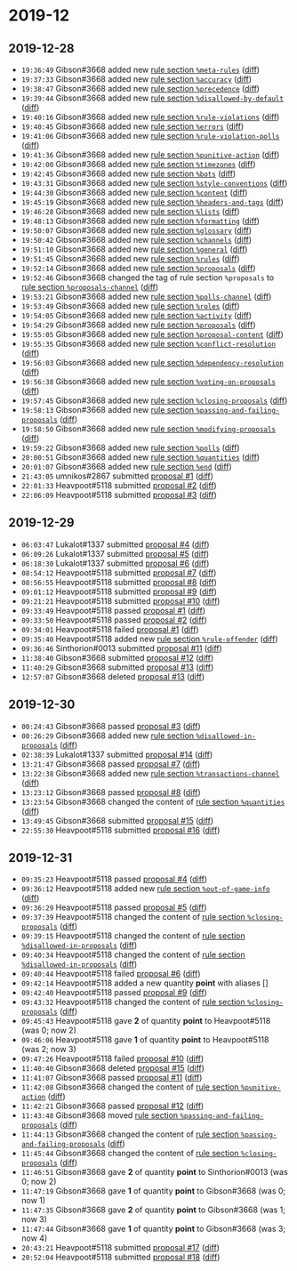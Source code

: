 # 2019-12

## 2019-12-28

* `19:36:49` Gibson#3668 added new [rule section `%meta-rules`](../rules.md#meta-rules) ([diff](https://github.com/Quonauts/Quonauts-6/commit/a4545e45823f5b7d38328939f340fc2e509f29ae))
* `19:37:33` Gibson#3668 added new [rule section `%accuracy`](../rules.md#accuracy) ([diff](https://github.com/Quonauts/Quonauts-6/commit/c93a0f95ff183cc75404209d2341a20d907a56a4))
* `19:38:47` Gibson#3668 added new [rule section `%precedence`](../rules.md#precedence) ([diff](https://github.com/Quonauts/Quonauts-6/commit/342aa4a0ef41e0e3daa9c76f97d73a087a225927))
* `19:39:44` Gibson#3668 added new [rule section `%disallowed-by-default`](../rules.md#disallowed-by-default) ([diff](https://github.com/Quonauts/Quonauts-6/commit/59a4331b5e893e12cf35111d9bacd6a852dde74f))
* `19:40:16` Gibson#3668 added new [rule section `%rule-violations`](../rules.md#rule-violations) ([diff](https://github.com/Quonauts/Quonauts-6/commit/7d969ce0fe761bc1d1d37142a425ff19baac89ec))
* `19:40:45` Gibson#3668 added new [rule section `%errors`](../rules.md#errors) ([diff](https://github.com/Quonauts/Quonauts-6/commit/39c6f5789af96dbeb796f16ebfa028cbba42bda7))
* `19:41:06` Gibson#3668 added new [rule section `%rule-violation-polls`](../rules.md#rule-violation-polls) ([diff](https://github.com/Quonauts/Quonauts-6/commit/993734a8103a25c41fbab1f5bddf75a3ceb24b4b))
* `19:41:36` Gibson#3668 added new [rule section `%punitive-action`](../rules.md#punitive-action) ([diff](https://github.com/Quonauts/Quonauts-6/commit/6bcc931c2bf2f473f493a42bc3d569ad497752cb))
* `19:42:00` Gibson#3668 added new [rule section `%timezones`](../rules.md#timezones) ([diff](https://github.com/Quonauts/Quonauts-6/commit/fb531348eb7ad63b032792b536306d891ec6f3b4))
* `19:42:45` Gibson#3668 added new [rule section `%bots`](../rules.md#bots) ([diff](https://github.com/Quonauts/Quonauts-6/commit/c585cfb039626df80845cfe6ca8bfd68365bd482))
* `19:43:31` Gibson#3668 added new [rule section `%style-conventions`](../rules.md#style-conventions) ([diff](https://github.com/Quonauts/Quonauts-6/commit/a77d565b0d230fbd4190140dbc9d79638e57cbfa))
* `19:44:30` Gibson#3668 added new [rule section `%content`](../rules.md#content) ([diff](https://github.com/Quonauts/Quonauts-6/commit/7ab14dda593533e159bacfef3b462fb6feb45597))
* `19:45:19` Gibson#3668 added new [rule section `%headers-and-tags`](../rules.md#headers-and-tags) ([diff](https://github.com/Quonauts/Quonauts-6/commit/e47f54243b3c1d038fd646df4a1dc606d637259d))
* `19:46:28` Gibson#3668 added new [rule section `%lists`](../rules.md#lists) ([diff](https://github.com/Quonauts/Quonauts-6/commit/0553172653b618bc7e0249317f072fd82fb0bf61))
* `19:48:13` Gibson#3668 added new [rule section `%formatting`](../rules.md#formatting) ([diff](https://github.com/Quonauts/Quonauts-6/commit/2ce44974a5db06ab8426d03417f32de616e84668))
* `19:50:07` Gibson#3668 added new [rule section `%glossary`](../rules.md#glossary) ([diff](https://github.com/Quonauts/Quonauts-6/commit/a7239e3902ef03cc603a90f1f5707d6599abfb2c))
* `19:50:42` Gibson#3668 added new [rule section `%channels`](../rules.md#channels) ([diff](https://github.com/Quonauts/Quonauts-6/commit/fb6cef3e5d10e647e7b11a51e7a504618ab6d37f))
* `19:51:10` Gibson#3668 added new [rule section `%general`](../rules.md#general) ([diff](https://github.com/Quonauts/Quonauts-6/commit/719b617b3f5af210f096485c6f1bc5f547dcbbfb))
* `19:51:45` Gibson#3668 added new [rule section `%rules`](../rules.md#rules) ([diff](https://github.com/Quonauts/Quonauts-6/commit/e60851fec9356254094641614fc7caab470a741b))
* `19:52:14` Gibson#3668 added new [rule section `%proposals`](../rules.md#proposals) ([diff](https://github.com/Quonauts/Quonauts-6/commit/b36ce42267404805f614e5fefcf18b2af321262c))
* `19:52:46` Gibson#3668 changed the tag of rule section `%proposals` to [rule section `%proposals-channel`](../rules.md#proposals-channel) ([diff](https://github.com/Quonauts/Quonauts-6/commit/9ef318c1b26201ee79de33ab0ee349bd977eba29))
* `19:53:21` Gibson#3668 added new [rule section `%polls-channel`](../rules.md#polls-channel) ([diff](https://github.com/Quonauts/Quonauts-6/commit/d2ee587449e1aba8b729e173a82c728a10eb690e))
* `19:53:49` Gibson#3668 added new [rule section `%roles`](../rules.md#roles) ([diff](https://github.com/Quonauts/Quonauts-6/commit/b25d938ac27452cfa6f0663596c5ea173d1d1b26))
* `19:54:05` Gibson#3668 added new [rule section `%activity`](../rules.md#activity) ([diff](https://github.com/Quonauts/Quonauts-6/commit/01f0b3b8036351d8fe8f089dd0288adc7a2bef33))
* `19:54:29` Gibson#3668 added new [rule section `%proposals`](../rules.md#proposals) ([diff](https://github.com/Quonauts/Quonauts-6/commit/cb14d36eb6bc09065b98edc0660675fad9222084))
* `19:55:05` Gibson#3668 added new [rule section `%proposal-content`](../rules.md#proposal-content) ([diff](https://github.com/Quonauts/Quonauts-6/commit/a39d1292cdcee764392058af8517d7cbbcad3ac6))
* `19:55:35` Gibson#3668 added new [rule section `%conflict-resolution`](../rules.md#conflict-resolution) ([diff](https://github.com/Quonauts/Quonauts-6/commit/dd1237c4ba1befa2d0b40490d1aefe3a97b904a1))
* `19:56:03` Gibson#3668 added new [rule section `%dependency-resolution`](../rules.md#dependency-resolution) ([diff](https://github.com/Quonauts/Quonauts-6/commit/ab4b47f31e9ce5ca585bb3a7573b8d184dde6685))
* `19:56:38` Gibson#3668 added new [rule section `%voting-on-proposals`](../rules.md#voting-on-proposals) ([diff](https://github.com/Quonauts/Quonauts-6/commit/e09c44c0a97a4716ea766f859f751840d88faca4))
* `19:57:45` Gibson#3668 added new [rule section `%closing-proposals`](../rules.md#closing-proposals) ([diff](https://github.com/Quonauts/Quonauts-6/commit/92a7a1e70be84599a9b3fc161cc9ae23be183946))
* `19:58:13` Gibson#3668 added new [rule section `%passing-and-failing-proposals`](../rules.md#passing-and-failing-proposals) ([diff](https://github.com/Quonauts/Quonauts-6/commit/003316364c4acf8600187c6c2fc14bf96e65645c))
* `19:58:50` Gibson#3668 added new [rule section `%modifying-proposals`](../rules.md#modifying-proposals) ([diff](https://github.com/Quonauts/Quonauts-6/commit/2502ed7ea12edb004b1f635ba7a75f8365798dac))
* `19:59:22` Gibson#3668 added new [rule section `%polls`](../rules.md#polls) ([diff](https://github.com/Quonauts/Quonauts-6/commit/81ccdf0adface964cf00ffadeb3cb3ee76b6e5cf))
* `20:00:51` Gibson#3668 added new [rule section `%quantities`](../rules.md#quantities) ([diff](https://github.com/Quonauts/Quonauts-6/commit/77014e0688acb8edfc9f75efcd877a4f911d30e4))
* `20:01:07` Gibson#3668 added new [rule section `%end`](../rules.md#end) ([diff](https://github.com/Quonauts/Quonauts-6/commit/f7a7a06ec2847db87735f9319347997a6f9b3fe4))
* `21:43:05` umnikos#2867 submitted [proposal #1](../proposals.md#1) ([diff](https://github.com/Quonauts/Quonauts-6/commit/7cd5568908370990b637feca479fde0434af5f03))
* `22:01:33` Heavpoot#5118 submitted [proposal #2](../proposals.md#2) ([diff](https://github.com/Quonauts/Quonauts-6/commit/8cd95d4b85ac06fcb39e8e03010bfffa173a3cd8))
* `22:06:09` Heavpoot#5118 submitted [proposal #3](../proposals.md#3) ([diff](https://github.com/Quonauts/Quonauts-6/commit/0b051123bdb78ed58e2f10a1cecd0c1f14b6d77e))

## 2019-12-29

* `06:03:47` Lukalot#1337 submitted [proposal #4](../proposals.md#4) ([diff](https://github.com/Quonauts/Quonauts-6/commit/4b89bde2377c57154d8924d76e6670d6d9ed8f7f))
* `06:09:26` Lukalot#1337 submitted [proposal #5](../proposals.md#5) ([diff](https://github.com/Quonauts/Quonauts-6/commit/5c78c488dd9a595c10da14496f97cb0374347439))
* `06:18:30` Lukalot#1337 submitted [proposal #6](../proposals.md#6) ([diff](https://github.com/Quonauts/Quonauts-6/commit/d7ab84b7d61d8e2a2d444e288904b27941e74304))
* `08:54:12` Heavpoot#5118 submitted [proposal #7](../proposals.md#7) ([diff](https://github.com/Quonauts/Quonauts-6/commit/97634c8fb5405b0cfbc0866ffe9dbcaed9a03dca))
* `08:56:55` Heavpoot#5118 submitted [proposal #8](../proposals.md#8) ([diff](https://github.com/Quonauts/Quonauts-6/commit/2f69aa2c63c0f79b1892ea0805686f64df10fe58))
* `09:01:12` Heavpoot#5118 submitted [proposal #9](../proposals.md#9) ([diff](https://github.com/Quonauts/Quonauts-6/commit/73c199be1ff2a070114135f01afdff13be20740f))
* `09:21:21` Heavpoot#5118 submitted [proposal #10](../proposals.md#10) ([diff](https://github.com/Quonauts/Quonauts-6/commit/80fb0c85544f474e8b1d65815809d437f926f967))
* `09:33:49` Heavpoot#5118 passed [proposal #1](../proposals.md#1) ([diff](https://github.com/Quonauts/Quonauts-6/commit/fda73c573465143f4974f7086f867e830dd288b2))
* `09:33:50` Heavpoot#5118 passed [proposal #2](../proposals.md#2) ([diff](https://github.com/Quonauts/Quonauts-6/commit/032e315aba47d838ba7e544f7771e29fd2fcc9c7))
* `09:34:01` Heavpoot#5118 failed [proposal #1](../proposals.md#1) ([diff](https://github.com/Quonauts/Quonauts-6/commit/83fe475b1b25851c385240f7483b7c7bcb76345d))
* `09:35:40` Heavpoot#5118 added new [rule section `%rule-offender`](../rules.md#rule-offender) ([diff](https://github.com/Quonauts/Quonauts-6/commit/1e42a3a91dd45d741dbe31f25d918ffce8d19ace))
* `09:36:46` Sinthorion#0013 submitted [proposal #11](../proposals.md#11) ([diff](https://github.com/Quonauts/Quonauts-6/commit/2f3df65117489469717e6181bb438d0ee6c003d0))
* `11:38:40` Gibson#3668 submitted [proposal #12](../proposals.md#12) ([diff](https://github.com/Quonauts/Quonauts-6/commit/2a401a8aee18647ee07a65356976256ac0938b86))
* `11:40:29` Gibson#3668 submitted [proposal #13](../proposals.md#13) ([diff](https://github.com/Quonauts/Quonauts-6/commit/db35cd73345e702344d034b352d549fedd0f935c))
* `12:57:07` Gibson#3668 deleted [proposal #13](../proposals.md#13) ([diff](https://github.com/Quonauts/Quonauts-6/commit/b8226d09a38755f17231c9f199656149a3179f41))

## 2019-12-30

* `00:24:43` Gibson#3668 passed [proposal #3](../proposals.md#3) ([diff](https://github.com/Quonauts/Quonauts-6/commit/0f56bc634ec07ee0e1c19f0a0ddb73104ccfb3fb))
* `00:26:29` Gibson#3668 added new [rule section `%disallowed-in-proposals`](../rules.md#disallowed-in-proposals) ([diff](https://github.com/Quonauts/Quonauts-6/commit/0679d1b93922f8041195b595c2d3926ef5b76331))
* `02:38:39` Lukalot#1337 submitted [proposal #14](../proposals.md#14) ([diff](https://github.com/Quonauts/Quonauts-6/commit/1f7a11c6f50d13536ad63884c22825e52313fcc0))
* `13:21:47` Gibson#3668 passed [proposal #7](../proposals.md#7) ([diff](https://github.com/Quonauts/Quonauts-6/commit/9a589dea83305c26cd089f2627525d5d9dd247b2))
* `13:22:38` Gibson#3668 added new [rule section `%transactions-channel`](../rules.md#transactions-channel) ([diff](https://github.com/Quonauts/Quonauts-6/commit/8bcf8166d5ec1b5668c92ff817cd2015d5155816))
* `13:23:12` Gibson#3668 passed [proposal #8](../proposals.md#8) ([diff](https://github.com/Quonauts/Quonauts-6/commit/5c25612089803d9d381affce161092008bf5ed08))
* `13:23:54` Gibson#3668 changed the content of [rule section `%quantities`](../rules.md#quantities) ([diff](https://github.com/Quonauts/Quonauts-6/commit/78ccc1df6b03e020a488f4e011c48080f9337c2b))
* `13:49:45` Gibson#3668 submitted [proposal #15](../proposals.md#15) ([diff](https://github.com/Quonauts/Quonauts-6/commit/9d3c567e7ac5bf732c5d678af23fce76ac6408aa))
* `22:55:30` Heavpoot#5118 submitted [proposal #16](../proposals.md#16) ([diff](https://github.com/Quonauts/Quonauts-6/commit/ec8c8ed3386c734160f6d1fa37c0d1784dc35aa0))

## 2019-12-31

* `09:35:23` Heavpoot#5118 passed [proposal #4](../proposals.md#4) ([diff](https://github.com/Quonauts/Quonauts-6/commit/69af9b58d72cf27fef76d0c8ce14b2f3efd595be))
* `09:36:12` Heavpoot#5118 added new [rule section `%out-of-game-info`](../rules.md#out-of-game-info) ([diff](https://github.com/Quonauts/Quonauts-6/commit/e924bd49d8a43ed8147bf178fc88af70d03f517e))
* `09:36:29` Heavpoot#5118 passed [proposal #5](../proposals.md#5) ([diff](https://github.com/Quonauts/Quonauts-6/commit/a0f6fc0d6018183b6a2529052f17d95174423194))
* `09:37:39` Heavpoot#5118 changed the content of [rule section `%closing-proposals`](../rules.md#closing-proposals) ([diff](https://github.com/Quonauts/Quonauts-6/commit/01e80f81256ccc0ca4e4e4901cb5c343dc4305b1))
* `09:39:15` Heavpoot#5118 changed the content of [rule section `%disallowed-in-proposals`](../rules.md#disallowed-in-proposals) ([diff](https://github.com/Quonauts/Quonauts-6/commit/e32bfd468409eb7156b9683b9475c8472ba53d23))
* `09:40:34` Heavpoot#5118 changed the content of [rule section `%disallowed-in-proposals`](../rules.md#disallowed-in-proposals) ([diff](https://github.com/Quonauts/Quonauts-6/commit/b864e932def8238f28e305dc504fb3ed21f54f35))
* `09:40:44` Heavpoot#5118 failed [proposal #6](../proposals.md#6) ([diff](https://github.com/Quonauts/Quonauts-6/commit/ea48537f1632fa6d95f77c6a7c085442b5c7e7a7))
* `09:42:14` Heavpoot#5118 added a new quantity **point** with aliases []
* `09:42:40` Heavpoot#5118 passed [proposal #9](../proposals.md#9) ([diff](https://github.com/Quonauts/Quonauts-6/commit/0e33bb8e1cd9afc110d3c6726734ed80a72367a4))
* `09:43:32` Heavpoot#5118 changed the content of [rule section `%closing-proposals`](../rules.md#closing-proposals) ([diff](https://github.com/Quonauts/Quonauts-6/commit/594cb00145a4b2b1a141608112f7e390bcd41e6f))
* `09:45:43` Heavpoot#5118 gave **2** of quantity **point** to Heavpoot#5118 (was 0; now 2)
* `09:46:06` Heavpoot#5118 gave **1** of quantity **point** to Heavpoot#5118 (was 2; now 3)
* `09:47:26` Heavpoot#5118 failed [proposal #10](../proposals.md#10) ([diff](https://github.com/Quonauts/Quonauts-6/commit/db724ac0c055da6e4b32f9c9da0b18a093411442))
* `11:40:40` Gibson#3668 deleted [proposal #15](../proposals.md#15) ([diff](https://github.com/Quonauts/Quonauts-6/commit/d1630d7b400ba75b29e45519686668b419e8e23a))
* `11:41:07` Gibson#3668 passed [proposal #11](../proposals.md#11) ([diff](https://github.com/Quonauts/Quonauts-6/commit/1719716f3c2f42054467ba64a3a9f25a58353fa5))
* `11:42:08` Gibson#3668 changed the content of [rule section `%punitive-action`](../rules.md#punitive-action) ([diff](https://github.com/Quonauts/Quonauts-6/commit/70b75311e01d1888c65f949344f1b91602ced8d8))
* `11:42:21` Gibson#3668 passed [proposal #12](../proposals.md#12) ([diff](https://github.com/Quonauts/Quonauts-6/commit/6f070afbdcde8d0ad599adff92b1baef27575d27))
* `11:43:48` Gibson#3668 moved [rule section `%passing-and-failing-proposals`](../rules.md#passing-and-failing-proposals) ([diff](https://github.com/Quonauts/Quonauts-6/commit/fa147926d4d50e6641e26301e663578ff5c9efdb))
* `11:44:13` Gibson#3668 changed the content of [rule section `%passing-and-failing-proposals`](../rules.md#passing-and-failing-proposals) ([diff](https://github.com/Quonauts/Quonauts-6/commit/51403544a380190ab1a847798d064d400965c948))
* `11:45:44` Gibson#3668 changed the content of [rule section `%closing-proposals`](../rules.md#closing-proposals) ([diff](https://github.com/Quonauts/Quonauts-6/commit/3504587b5294c25b78e7fbee3e44055d478fb2f0))
* `11:46:51` Gibson#3668 gave **2** of quantity **point** to Sinthorion#0013 (was 0; now 2)
* `11:47:19` Gibson#3668 gave **1** of quantity **point** to Gibson#3668 (was 0; now 1)
* `11:47:35` Gibson#3668 gave **2** of quantity **point** to Gibson#3668 (was 1; now 3)
* `11:47:44` Gibson#3668 gave **1** of quantity **point** to Gibson#3668 (was 3; now 4)
* `20:43:21` Heavpoot#5118 submitted [proposal #17](../proposals.md#17) ([diff](https://github.com/Quonauts/Quonauts-6/commit/3e0669a23d0466fb0f6141e792b2c7f622b78015))
* `20:52:04` Heavpoot#5118 submitted [proposal #18](../proposals.md#18) ([diff](https://github.com/Quonauts/Quonauts-6/commit/06b859f4ef01be57a715825a80c85ccd4f078168))
